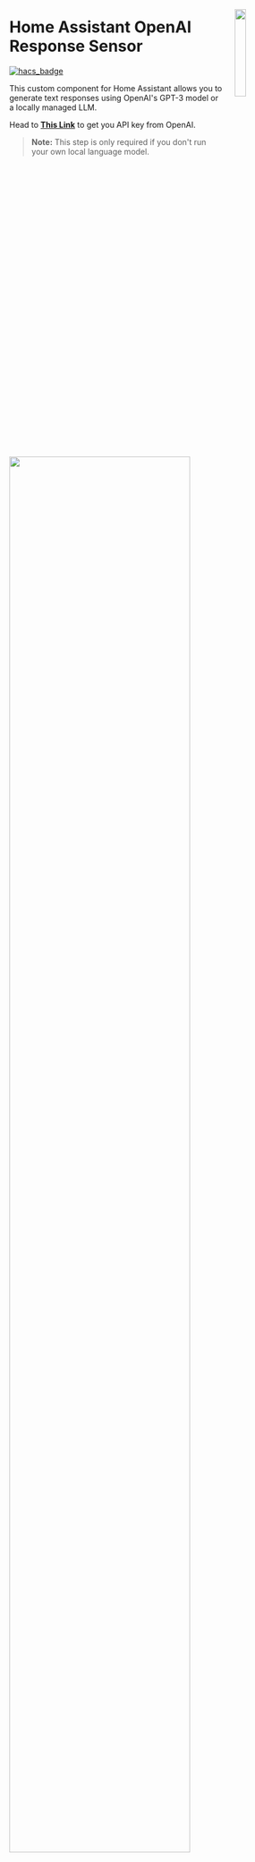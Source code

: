 <img src="https://github.com/Hassassistant/openai_response/blob/main/misc/ChatGPT_image.PNG?raw=true"
     width="20%"
     align="right"
     style="float: right; margin: 10px 0px 20px 20px;" />

# Home Assistant OpenAI Response Sensor

[![hacs_badge](https://img.shields.io/badge/HACS-Default-orange.svg)](https://github.com/custom-components/hacs)

This custom component for Home Assistant allows you to generate text responses using OpenAI's GPT-3 model or a locally managed LLM.

Head to **[This Link](https://platform.openai.com/account/api-keys)** to get you API key from OpenAI.  
> **Note:** This step is only required if you don't run your own local language model.

<img src="https://raw.githubusercontent.com/Hassassistant/openai_response/main/misc/Capture1.jpg"
     width="80%" />



## Installation

These instructions assume that you already have a working installation of the [HACS](https://hacs.xyz/) (Home Assistant Community Store) in your home assistant setup.

### Step 1

#### Manual

Copy the `openai_response` folder to your Home Assistant's custom_components directory. If you don't have a `custom_components` directory, create one in the same directory as your `configuration.yaml` file.

#### Automated (HACS)

Add this repository to HACS. https://github.com/Hassassistant/openai_response

### Step 2

Add the following lines to your Home Assistant `configuration.yaml` file:

### Example for OpenAPI

```yaml
sensor:
  - platform: openai_response
    api_key: YOUR_OPENAI_API_KEY # Optional but must be set when connecting to OpenAPI!
    model: "text-davinci-003" # Optional, defaults to "text-davinci-003"
    name: "hassio_openai_response" # Optional, defaults to "hassio_openai_response"
    persona: "You are a helpful assistant. Your answers are complete but short." # Optional, defaults to the text in this example.
    keep_history: false # Optional, defaults to False
    temperature: 0.5 # Optional, defaults to 0.9
    max_tokens: 300 # Optional, defaults to 300
```
Replace **YOUR_OPENAI_API_KEY** with your actual OpenAI API key.

### Example for a custom LLM setup

```yaml
sensor:
  - platform: openai_response  
    api_base: http://localhost:1234/v1 # Optional. To talk to your local LLM instead of OpenAPI.
    name: "hassio_openai_response" # Optional, defaults to "hassio_openai_response"
    persona: "You are a helpful assistant. Your answers are complete but short." # Optional, defaults to the text in this example.
    keep_history: false # Optional, defaults to False
    temperature: 0.5 # Optional, defaults to 0.9
    max_tokens: 300 # Optional, defaults to 300
```

### Step 3
Restart Home Assistant.  
> You can click the **Repair** button in the Homeassistant Settings to restart.

## Usage
Create an **input_text.gpt_input** entity in Home Assistant to serve as the input for the GPT-3 model.  
Add the following lines to your `configuration.yaml` file:

```yaml
input_text:
  gpt_input:
    name: GPT-3 Input
```
Note you can also create this input_text via the device helpers page!

If you are creating via YAML, you will need to restart again to activate the new entity,

To generate a response from GPT-3, update the **input_text.gpt_input** entity with the text you want to send to the model. The generated response will be available as an attribute of the **sensor.hassio_openai_response** entity.

## Example
To display the GPT-3 input and response in your Home Assistant frontend, add the following to your `ui-lovelace.yaml` file or create a card in the Lovelace UI:

```yaml
type: grid
square: false
columns: 1
cards:
  - type: entities
    entities:
      - entity: input_text.gpt_input
  - type: markdown
    content: '{{ state_attr(''sensor.hassio_openai_response'', ''response_text'') }}'
    title: ChatGPT Response
```
Now you can type your text in the GPT-3 Input field, and the generated response will be displayed in the response card.

<img src="https://github.com/Hassassistant/openai_response/blob/main/misc/Card.PNG"
     width="50%" />

## License
This project is licensed under the MIT License - see the **[LICENSE](https://chat.openai.com/LICENSE)** file for details.

**Disclaimer:** This project is not affiliated with or endorsed by OpenAI. Use the GPT-3 API at your own risk, and be aware of the API usage costs associated with the OpenAI API.
